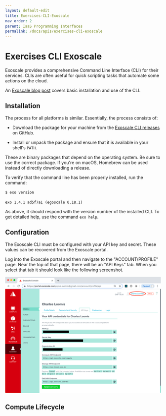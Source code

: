```yaml
---
layout: default-edit
title: Exercises-CLI-Exoscale
nav_order: 2
parent: IaaS Programming Interfaces
permalink: /docs/apis/exercises-cli-exoscale
---
```


# Exercises CLI Exoscale

Exoscale provides a comprehensive Command Line Interface (CLI) for
their services. CLIs are often useful for quick scripting tasks that
automate some actions on the cloud.

An [Exoscale blog
post](https://community.exoscale.com/documentation/tools/exoscale-command-line-interface/)
covers basic installation and use of the CLI. 

## Installation

The process for all platforms is similar. Essentially, the process
consists of:

 - Download the package for your machine from the [Exoscale CLI
   releases](https://github.com/exoscale/cli/releases) on GitHub.

 - Install or unpack the package and ensure that it is available in
   your shell's `PATH`.

These are binary packages that depend on the operating system.  Be
sure to use the correct package. If you're on macOS, Homebrew can be
used instead of directly downloading a release.

To verify that the command line has been properly installed, run the
command:

```
$ exo version

exo 1.4.1 ad5f7a1 (egoscale 0.18.1)
```

As above, it should respond with the version number of the installed
CLI. To get detailed help, use the command `exo help`.

## Configuration

The Exoscale CLI must be configured with your API key and
secret. These values can be recovered from the Exoscale portal.

Log into the Exoscale portal and then navigate to the
"ACCOUNT/PROFILE" page. Near the top of that page, there will be an
"API Keys" tab. When you select that tab it should look like the
following screenshot.

![Exoscale API Key/Secret](assets/exoscale-api-keys.png)

## Compute Lifecycle

